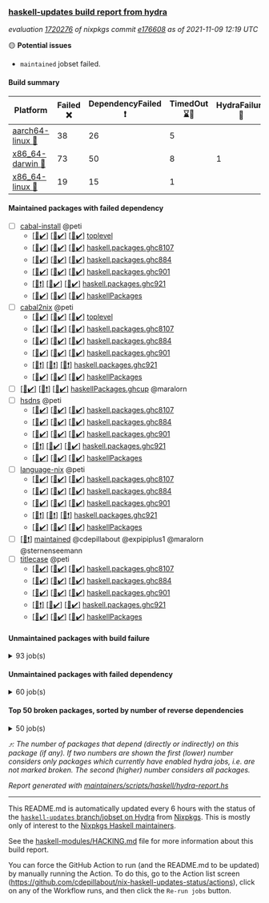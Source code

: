 ### [haskell-updates build report from hydra](https://hydra.nixos.org/jobset/nixpkgs/haskell-updates)
*evaluation [1720276](https://hydra.nixos.org/eval/1720276) of nixpkgs commit [e176608](https://github.com/NixOS/nixpkgs/commits/e1766085b3541a3e68bbfc844e67b27adfb43cea) as of 2021-11-09 12:19 UTC*

:yellow_circle: **Potential issues**
  * `maintained` jobset failed.

#### Build summary

 | Platform | Failed :x: | DependencyFailed :heavy_exclamation_mark: | TimedOut :hourglass::no_entry_sign: | HydraFailure :construction: | Success :heavy_check_mark: | 
 | --- | --- | --- | --- | --- | --- | 
 | [aarch64-linux :iphone:](https://hydra.nixos.org/eval/1720276?filter=.aarch64-linux) | 38 | 26 | 5 |  | 7054 | 
 | [x86_64-darwin :apple:](https://hydra.nixos.org/eval/1720276?filter=.x86_64-darwin) | 73 | 50 | 8 | 1 | 6943 | 
 | [x86_64-linux :penguin:](https://hydra.nixos.org/eval/1720276?filter=.x86_64-linux) | 19 | 15 | 1 |  | 7130 | 
#### Maintained packages with failed dependency
- [ ] [cabal-install](https://hydra.nixos.org/eval/1720276?filter=cabal-install) @peti
  - [[:iphone::heavy_check_mark:]](https://hydra.nixos.org/build/157562297) [[:apple::heavy_check_mark:]](https://hydra.nixos.org/build/157567662) [[:penguin::heavy_check_mark:]](https://hydra.nixos.org/build/157564150) [toplevel](https://hydra.nixos.org/eval/1720276?filter=cabal-install)
  - [[:iphone::heavy_check_mark:]](https://hydra.nixos.org/build/157566278) [[:apple::heavy_check_mark:]](https://hydra.nixos.org/build/157568332) [[:penguin::heavy_check_mark:]](https://hydra.nixos.org/build/157564651) [haskell.packages.ghc8107](https://hydra.nixos.org/eval/1720276?filter=haskell.packages.ghc8107.cabal-install)
  - [[:iphone::heavy_check_mark:]](https://hydra.nixos.org/build/157559557) [[:apple::heavy_check_mark:]](https://hydra.nixos.org/build/157568608) [[:penguin::heavy_check_mark:]](https://hydra.nixos.org/build/157568381) [haskell.packages.ghc884](https://hydra.nixos.org/eval/1720276?filter=haskell.packages.ghc884.cabal-install)
  - [[:iphone::heavy_check_mark:]](https://hydra.nixos.org/build/157569526) [[:apple::heavy_check_mark:]](https://hydra.nixos.org/build/157568650) [[:penguin::heavy_check_mark:]](https://hydra.nixos.org/build/157556335) [haskell.packages.ghc901](https://hydra.nixos.org/eval/1720276?filter=haskell.packages.ghc901.cabal-install)
  - [[:iphone::heavy_exclamation_mark:]](https://hydra.nixos.org/build/157843523) [[:apple::heavy_check_mark:]](https://hydra.nixos.org/build/157843520) [[:penguin::heavy_check_mark:]](https://hydra.nixos.org/build/157843524) [haskell.packages.ghc921](https://hydra.nixos.org/eval/1720276?filter=haskell.packages.ghc921.cabal-install)
  - [[:iphone::heavy_check_mark:]](https://hydra.nixos.org/build/157569213) [[:apple::heavy_check_mark:]](https://hydra.nixos.org/build/157560304) [[:penguin::heavy_check_mark:]](https://hydra.nixos.org/build/157563338) [haskellPackages](https://hydra.nixos.org/eval/1720276?filter=haskellPackages.cabal-install)
- [ ] [cabal2nix](https://hydra.nixos.org/eval/1720276?filter=cabal2nix) @peti
  - [[:iphone::heavy_check_mark:]](https://hydra.nixos.org/build/157968083) [[:apple::heavy_check_mark:]](https://hydra.nixos.org/build/157968067) [[:penguin::heavy_check_mark:]](https://hydra.nixos.org/build/157968046) [toplevel](https://hydra.nixos.org/eval/1720276?filter=cabal2nix)
  - [[:iphone::heavy_check_mark:]](https://hydra.nixos.org/build/157559926) [[:apple::heavy_check_mark:]](https://hydra.nixos.org/build/157562439) [[:penguin::heavy_check_mark:]](https://hydra.nixos.org/build/157558844) [haskell.packages.ghc8107](https://hydra.nixos.org/eval/1720276?filter=haskell.packages.ghc8107.cabal2nix)
  - [[:iphone::heavy_check_mark:]](https://hydra.nixos.org/build/157565565) [[:apple::heavy_check_mark:]](https://hydra.nixos.org/build/157571715) [[:penguin::heavy_check_mark:]](https://hydra.nixos.org/build/157560759) [haskell.packages.ghc884](https://hydra.nixos.org/eval/1720276?filter=haskell.packages.ghc884.cabal2nix)
  - [[:iphone::heavy_check_mark:]](https://hydra.nixos.org/build/157565500) [[:apple::heavy_check_mark:]](https://hydra.nixos.org/build/157562283) [[:penguin::heavy_check_mark:]](https://hydra.nixos.org/build/157567560) [haskell.packages.ghc901](https://hydra.nixos.org/eval/1720276?filter=haskell.packages.ghc901.cabal2nix)
  - [[:iphone::heavy_exclamation_mark:]](https://hydra.nixos.org/build/157843525) [[:apple::heavy_exclamation_mark:]](https://hydra.nixos.org/build/157843527) [[:penguin::heavy_exclamation_mark:]](https://hydra.nixos.org/build/157843518) [haskell.packages.ghc921](https://hydra.nixos.org/eval/1720276?filter=haskell.packages.ghc921.cabal2nix)
  - [[:iphone::heavy_check_mark:]](https://hydra.nixos.org/build/157562702) [[:apple::heavy_check_mark:]](https://hydra.nixos.org/build/157556495) [[:penguin::heavy_check_mark:]](https://hydra.nixos.org/build/157560040) [haskellPackages](https://hydra.nixos.org/eval/1720276?filter=haskellPackages.cabal2nix)
- [ ] [[:iphone::heavy_check_mark:]](https://hydra.nixos.org/build/157967677) [[:apple::heavy_exclamation_mark:]](https://hydra.nixos.org/build/157967674) [[:penguin::heavy_check_mark:]](https://hydra.nixos.org/build/157967679) [haskellPackages.ghcup](https://hydra.nixos.org/eval/1720276?filter=haskellPackages.ghcup) @maralorn
- [ ] [hsdns](https://hydra.nixos.org/eval/1720276?filter=hsdns) @peti
  - [[:iphone::heavy_check_mark:]](https://hydra.nixos.org/build/157455771) [[:apple::heavy_check_mark:]](https://hydra.nixos.org/build/157445452) [[:penguin::heavy_check_mark:]](https://hydra.nixos.org/build/157464988) [haskell.packages.ghc8107](https://hydra.nixos.org/eval/1720276?filter=haskell.packages.ghc8107.hsdns)
  - [[:iphone::heavy_check_mark:]](https://hydra.nixos.org/build/157464805) [[:apple::heavy_check_mark:]](https://hydra.nixos.org/build/157449356) [[:penguin::heavy_check_mark:]](https://hydra.nixos.org/build/157465795) [haskell.packages.ghc884](https://hydra.nixos.org/eval/1720276?filter=haskell.packages.ghc884.hsdns)
  - [[:iphone::heavy_check_mark:]](https://hydra.nixos.org/build/157453106) [[:apple::heavy_check_mark:]](https://hydra.nixos.org/build/157453898) [[:penguin::heavy_check_mark:]](https://hydra.nixos.org/build/157446581) [haskell.packages.ghc901](https://hydra.nixos.org/eval/1720276?filter=haskell.packages.ghc901.hsdns)
  - [[:iphone::heavy_exclamation_mark:]](https://hydra.nixos.org/build/157843528) [[:apple::heavy_check_mark:]](https://hydra.nixos.org/build/157843532) [[:penguin::heavy_check_mark:]](https://hydra.nixos.org/build/157843530) [haskell.packages.ghc921](https://hydra.nixos.org/eval/1720276?filter=haskell.packages.ghc921.hsdns)
  - [[:iphone::heavy_check_mark:]](https://hydra.nixos.org/build/157457443) [[:apple::heavy_check_mark:]](https://hydra.nixos.org/build/157447464) [[:penguin::heavy_check_mark:]](https://hydra.nixos.org/build/157466761) [haskellPackages](https://hydra.nixos.org/eval/1720276?filter=haskellPackages.hsdns)
- [ ] [language-nix](https://hydra.nixos.org/eval/1720276?filter=language-nix) @peti
  - [[:iphone::heavy_check_mark:]](https://hydra.nixos.org/build/157569282) [[:apple::heavy_check_mark:]](https://hydra.nixos.org/build/157562115) [[:penguin::heavy_check_mark:]](https://hydra.nixos.org/build/157563593) [haskell.packages.ghc8107](https://hydra.nixos.org/eval/1720276?filter=haskell.packages.ghc8107.language-nix)
  - [[:iphone::heavy_check_mark:]](https://hydra.nixos.org/build/157567024) [[:apple::heavy_check_mark:]](https://hydra.nixos.org/build/157565573) [[:penguin::heavy_check_mark:]](https://hydra.nixos.org/build/157557446) [haskell.packages.ghc884](https://hydra.nixos.org/eval/1720276?filter=haskell.packages.ghc884.language-nix)
  - [[:iphone::heavy_check_mark:]](https://hydra.nixos.org/build/157561945) [[:apple::heavy_check_mark:]](https://hydra.nixos.org/build/157562803) [[:penguin::heavy_check_mark:]](https://hydra.nixos.org/build/157567286) [haskell.packages.ghc901](https://hydra.nixos.org/eval/1720276?filter=haskell.packages.ghc901.language-nix)
  - [[:iphone::heavy_exclamation_mark:]](https://hydra.nixos.org/build/157843529) [[:apple::heavy_exclamation_mark:]](https://hydra.nixos.org/build/157843521) [[:penguin::heavy_exclamation_mark:]](https://hydra.nixos.org/build/157843522) [haskell.packages.ghc921](https://hydra.nixos.org/eval/1720276?filter=haskell.packages.ghc921.language-nix)
  - [[:iphone::heavy_check_mark:]](https://hydra.nixos.org/build/157568021) [[:apple::heavy_check_mark:]](https://hydra.nixos.org/build/157568742) [[:penguin::heavy_check_mark:]](https://hydra.nixos.org/build/157562506) [haskellPackages](https://hydra.nixos.org/eval/1720276?filter=haskellPackages.language-nix)
- [ ] [[:penguin::heavy_exclamation_mark:]](https://hydra.nixos.org/build/157968040) [maintained](https://hydra.nixos.org/eval/1720276?filter=maintained) @cdepillabout @expipiplus1 @maralorn @sternenseemann
- [ ] [titlecase](https://hydra.nixos.org/eval/1720276?filter=titlecase) @peti
  - [[:iphone::heavy_check_mark:]](https://hydra.nixos.org/build/157559034) [[:apple::heavy_check_mark:]](https://hydra.nixos.org/build/157556894) [[:penguin::heavy_check_mark:]](https://hydra.nixos.org/build/157571024) [haskell.packages.ghc8107](https://hydra.nixos.org/eval/1720276?filter=haskell.packages.ghc8107.titlecase)
  - [[:iphone::heavy_check_mark:]](https://hydra.nixos.org/build/157560679) [[:apple::heavy_check_mark:]](https://hydra.nixos.org/build/157560483) [[:penguin::heavy_check_mark:]](https://hydra.nixos.org/build/157571305) [haskell.packages.ghc884](https://hydra.nixos.org/eval/1720276?filter=haskell.packages.ghc884.titlecase)
  - [[:iphone::heavy_check_mark:]](https://hydra.nixos.org/build/157569232) [[:apple::heavy_check_mark:]](https://hydra.nixos.org/build/157567918) [[:penguin::heavy_check_mark:]](https://hydra.nixos.org/build/157564289) [haskell.packages.ghc901](https://hydra.nixos.org/eval/1720276?filter=haskell.packages.ghc901.titlecase)
  - [[:iphone::heavy_exclamation_mark:]](https://hydra.nixos.org/build/157563639) [[:apple::heavy_check_mark:]](https://hydra.nixos.org/build/157557481) [[:penguin::heavy_check_mark:]](https://hydra.nixos.org/build/157559363) [haskell.packages.ghc921](https://hydra.nixos.org/eval/1720276?filter=haskell.packages.ghc921.titlecase)
  - [[:iphone::heavy_check_mark:]](https://hydra.nixos.org/build/157558829) [[:apple::heavy_check_mark:]](https://hydra.nixos.org/build/157558172) [[:penguin::heavy_check_mark:]](https://hydra.nixos.org/build/157568023) [haskellPackages](https://hydra.nixos.org/eval/1720276?filter=haskellPackages.titlecase)
#### Unmaintained packages with build failure
<details><summary>93 job(s) </summary>

- [ ] [[:iphone::heavy_check_mark:]](https://hydra.nixos.org/build/157566022) [[:apple::x:]](https://hydra.nixos.org/build/157569388) [[:penguin::heavy_check_mark:]](https://hydra.nixos.org/build/157563091) [haskellPackages.sdp](https://hydra.nixos.org/eval/1720276?filter=haskellPackages.sdp)  :arrow_heading_up: 9 | 9
- [ ] [[:iphone::heavy_check_mark:]](https://hydra.nixos.org/build/157564892) [[:apple::x:]](https://hydra.nixos.org/build/157558745) [[:penguin::heavy_check_mark:]](https://hydra.nixos.org/build/157557242) [haskellPackages.junit-xml](https://hydra.nixos.org/eval/1720276?filter=haskellPackages.junit-xml)  :arrow_heading_up: 7 | 9
- [ ] [[:iphone::heavy_check_mark:]](https://hydra.nixos.org/build/157557786) [[:apple::x:]](https://hydra.nixos.org/build/157567417) [[:penguin::heavy_check_mark:]](https://hydra.nixos.org/build/157566915) [haskellPackages.thyme](https://hydra.nixos.org/eval/1720276?filter=haskellPackages.thyme)  :arrow_heading_up: 6 | 15
- [ ] [[:iphone::x:]](https://hydra.nixos.org/build/157561817) [[:apple::heavy_check_mark:]](https://hydra.nixos.org/build/157556725) [[:penguin::heavy_check_mark:]](https://hydra.nixos.org/build/157572167) [haskellPackages.libBF](https://hydra.nixos.org/eval/1720276?filter=haskellPackages.libBF)  :arrow_heading_up: 4 | 20
- [ ] [[:iphone::heavy_check_mark:]](https://hydra.nixos.org/build/157558308) [[:apple::x:]](https://hydra.nixos.org/build/157560870) [[:penguin::heavy_check_mark:]](https://hydra.nixos.org/build/157569726) [haskellPackages.exinst](https://hydra.nixos.org/eval/1720276?filter=haskellPackages.exinst)  :arrow_heading_up: 4 | 6
- [ ] [[:iphone::x:]](https://hydra.nixos.org/build/157558781) [[:apple::x:]](https://hydra.nixos.org/build/157556272) [[:penguin::x:]](https://hydra.nixos.org/build/157558500) [haskellPackages.JSONb](https://hydra.nixos.org/eval/1720276?filter=haskellPackages.JSONb)  :arrow_heading_up: 3 | 4
- [ ] [[:iphone::x:]](https://hydra.nixos.org/build/157559771) [[:apple::heavy_check_mark:]](https://hydra.nixos.org/build/157562848) [[:penguin::heavy_check_mark:]](https://hydra.nixos.org/build/157564604) [haskellPackages.ptr-poker](https://hydra.nixos.org/eval/1720276?filter=haskellPackages.ptr-poker)  :arrow_heading_up: 3 | 4
- [ ] [[:iphone::x:]](https://hydra.nixos.org/build/157565169) [[:apple::heavy_check_mark:]](https://hydra.nixos.org/build/157566834) [[:penguin::heavy_check_mark:]](https://hydra.nixos.org/build/157557705) [haskellPackages.OrderedBits](https://hydra.nixos.org/eval/1720276?filter=haskellPackages.OrderedBits)  :arrow_heading_up: 1 | 36
- [ ] [[:iphone::x:]](https://hydra.nixos.org/build/157557764) [[:apple::heavy_check_mark:]](https://hydra.nixos.org/build/157571513) [[:penguin::heavy_check_mark:]](https://hydra.nixos.org/build/157556318) [haskellPackages.type-natural](https://hydra.nixos.org/eval/1720276?filter=haskellPackages.type-natural)  :arrow_heading_up: 1 | 4
- [ ] [[:iphone::x:]](https://hydra.nixos.org/build/157445298) [[:apple::heavy_check_mark:]](https://hydra.nixos.org/build/157466872) [[:penguin::heavy_check_mark:]](https://hydra.nixos.org/build/157450918) [haskellPackages.long-double](https://hydra.nixos.org/eval/1720276?filter=haskellPackages.long-double)  :arrow_heading_up: 1 | 2
- [ ] [[:iphone::x:]](https://hydra.nixos.org/build/157567732) [[:apple::x:]](https://hydra.nixos.org/build/157558132) [[:penguin::heavy_check_mark:]](https://hydra.nixos.org/build/157562276) [haskellPackages.easytensor](https://hydra.nixos.org/eval/1720276?filter=haskellPackages.easytensor)  :arrow_heading_up: 1 | 1
- [ ] [futhark](https://hydra.nixos.org/eval/1720276?filter=futhark)  :arrow_heading_up: 1 | 1
  - [[:iphone::x:]](https://hydra.nixos.org/build/157563233) [[:apple::x:]](https://hydra.nixos.org/build/157561372) [[:penguin::x:]](https://hydra.nixos.org/build/157555966) [toplevel](https://hydra.nixos.org/eval/1720276?filter=futhark)
  - [[:iphone::x:]](https://hydra.nixos.org/build/157565591) [[:apple::x:]](https://hydra.nixos.org/build/157571485) [[:penguin::x:]](https://hydra.nixos.org/build/157561900) [haskellPackages](https://hydra.nixos.org/eval/1720276?filter=haskellPackages.futhark)
- [ ] [[:iphone::heavy_check_mark:]](https://hydra.nixos.org/build/157557982) [[:apple::x:]](https://hydra.nixos.org/build/157560835) [[:penguin::heavy_check_mark:]](https://hydra.nixos.org/build/157568874) [haskellPackages.gi-gdkx11](https://hydra.nixos.org/eval/1720276?filter=haskellPackages.gi-gdkx11)  :arrow_heading_up: 1 | 1
- [ ] [[:iphone::x:]](https://hydra.nixos.org/build/157570017) [[:apple::x:]](https://hydra.nixos.org/build/157561323) [[:penguin::x:]](https://hydra.nixos.org/build/157557601) [haskellPackages.jordan](https://hydra.nixos.org/eval/1720276?filter=haskellPackages.jordan)  :arrow_heading_up: 1 | 1
- [ ] [[:iphone::heavy_check_mark:]](https://hydra.nixos.org/build/157447435) [[:apple::x:]](https://hydra.nixos.org/build/157449807) [[:penguin::heavy_check_mark:]](https://hydra.nixos.org/build/157457967) [haskellPackages.keep-alive](https://hydra.nixos.org/eval/1720276?filter=haskellPackages.keep-alive)  :arrow_heading_up: 1 | 1
- [ ] [[:iphone::x:]](https://hydra.nixos.org/build/157564467) [[:apple::x:]](https://hydra.nixos.org/build/157559826) [[:penguin::x:]](https://hydra.nixos.org/build/157565141) [haskellPackages.lambdacube-core](https://hydra.nixos.org/eval/1720276?filter=haskellPackages.lambdacube-core)  :arrow_heading_up: 1 | 1
- [ ] [[:iphone::heavy_check_mark:]](https://hydra.nixos.org/build/157558580) [[:apple::x:]](https://hydra.nixos.org/build/157556225) [[:penguin::heavy_check_mark:]](https://hydra.nixos.org/build/157566979) [haskellPackages.loc](https://hydra.nixos.org/eval/1720276?filter=haskellPackages.loc)  :arrow_heading_up: 1 | 1
- [ ] [[:iphone::x:]](https://hydra.nixos.org/build/157567210) [[:apple::heavy_check_mark:]](https://hydra.nixos.org/build/157557525) [[:penguin::heavy_check_mark:]](https://hydra.nixos.org/build/157567606) [haskellPackages.nlopt-haskell](https://hydra.nixos.org/eval/1720276?filter=haskellPackages.nlopt-haskell)  :arrow_heading_up: 1 | 1
- [ ] [[:iphone::heavy_check_mark:]](https://hydra.nixos.org/build/157751813) [[:apple::x:]](https://hydra.nixos.org/build/157751810) [[:penguin::heavy_check_mark:]](https://hydra.nixos.org/build/157751812) [haskellPackages.opencv](https://hydra.nixos.org/eval/1720276?filter=haskellPackages.opencv)  :arrow_heading_up: 1 | 1
- [ ] [[:iphone::heavy_check_mark:]](https://hydra.nixos.org/build/157568326) [[:apple::x:]](https://hydra.nixos.org/build/157568767) [[:penguin::heavy_check_mark:]](https://hydra.nixos.org/build/157556973) [haskellPackages.sequence-formats](https://hydra.nixos.org/eval/1720276?filter=haskellPackages.sequence-formats)  :arrow_heading_up: 1 | 1
- [ ] [[:iphone::x:]](https://hydra.nixos.org/build/157448550) [[:apple::heavy_check_mark:]](https://hydra.nixos.org/build/157455522) [[:penguin::heavy_check_mark:]](https://hydra.nixos.org/build/157462117) [haskellPackages.unicode-properties](https://hydra.nixos.org/eval/1720276?filter=haskellPackages.unicode-properties)  :arrow_heading_up: 1 | 1
- [ ] [[:iphone::x:]](https://hydra.nixos.org/build/157567562) [[:apple::x:]](https://hydra.nixos.org/build/157563137) [[:penguin::x:]](https://hydra.nixos.org/build/157567715) [haskellPackages.webapi](https://hydra.nixos.org/eval/1720276?filter=haskellPackages.webapi)  :arrow_heading_up: 1 | 1
- [ ] [[:iphone::x:]](https://hydra.nixos.org/build/157562834) [[:apple::heavy_check_mark:]](https://hydra.nixos.org/build/157571098) [[:penguin::heavy_check_mark:]](https://hydra.nixos.org/build/157563449) [haskellPackages.accelerate-llvm](https://hydra.nixos.org/eval/1720276?filter=haskellPackages.accelerate-llvm)  :arrow_heading_up: 0 | 8
- [ ] [[:iphone::x:]](https://hydra.nixos.org/build/157460703) [[:apple::heavy_check_mark:]](https://hydra.nixos.org/build/157446126) [[:penguin::heavy_check_mark:]](https://hydra.nixos.org/build/157461957) [haskellPackages.freetype2](https://hydra.nixos.org/eval/1720276?filter=haskellPackages.freetype2)  :arrow_heading_up: 0 | 7
- [ ] [[:iphone::heavy_check_mark:]](https://hydra.nixos.org/build/157560074) [[:apple::x:]](https://hydra.nixos.org/build/157555975) [[:penguin::heavy_check_mark:]](https://hydra.nixos.org/build/157570366) [haskellPackages.pipes-zlib](https://hydra.nixos.org/eval/1720276?filter=haskellPackages.pipes-zlib)  :arrow_heading_up: 0 | 6
- [ ] [[:iphone::heavy_check_mark:]](https://hydra.nixos.org/build/157462427) [[:apple::x:]](https://hydra.nixos.org/build/157459164) [[:penguin::heavy_check_mark:]](https://hydra.nixos.org/build/157452685) [haskellPackages.hmidi](https://hydra.nixos.org/eval/1720276?filter=haskellPackages.hmidi)  :arrow_heading_up: 0 | 4
- [ ] [[:iphone::heavy_check_mark:]](https://hydra.nixos.org/build/157567516) [[:apple::x:]](https://hydra.nixos.org/build/157564763) [[:penguin::heavy_check_mark:]](https://hydra.nixos.org/build/157559210) [haskellPackages.zip](https://hydra.nixos.org/eval/1720276?filter=haskellPackages.zip)  :arrow_heading_up: 0 | 4
- [ ] [[:iphone::x:]](https://hydra.nixos.org/build/157569225) [[:apple::heavy_check_mark:]](https://hydra.nixos.org/build/157566532) [[:penguin::heavy_check_mark:]](https://hydra.nixos.org/build/157569304) [haskellPackages.cdar-mBound](https://hydra.nixos.org/eval/1720276?filter=haskellPackages.cdar-mBound)  :arrow_heading_up: 0 | 2
- [ ] [[:iphone::x:]](https://hydra.nixos.org/build/157558730) [[:apple::x:]](https://hydra.nixos.org/build/157571608) [[:penguin::x:]](https://hydra.nixos.org/build/157567328) [haskellPackages.ghc-bignum](https://hydra.nixos.org/eval/1720276?filter=haskellPackages.ghc-bignum)  :arrow_heading_up: 0 | 2
- [ ] [[:iphone::x:]](https://hydra.nixos.org/build/157568605) [[:apple::x:]](https://hydra.nixos.org/build/157565121) [[:penguin::x:]](https://hydra.nixos.org/build/157567972) [haskellPackages.ide-backend-common](https://hydra.nixos.org/eval/1720276?filter=haskellPackages.ide-backend-common)  :arrow_heading_up: 0 | 2
- [ ] [[:iphone::heavy_check_mark:]](https://hydra.nixos.org/build/157558120) [[:apple::x:]](https://hydra.nixos.org/build/157567949) [[:penguin::heavy_check_mark:]](https://hydra.nixos.org/build/157564614) [haskellPackages.posix-socket](https://hydra.nixos.org/eval/1720276?filter=haskellPackages.posix-socket)  :arrow_heading_up: 0 | 2
- [ ] [[:iphone::x:]](https://hydra.nixos.org/build/157567340) [[:apple::heavy_check_mark:]](https://hydra.nixos.org/build/157559594) [[:penguin::heavy_check_mark:]](https://hydra.nixos.org/build/157557632) [haskellPackages.quic](https://hydra.nixos.org/eval/1720276?filter=haskellPackages.quic)  :arrow_heading_up: 0 | 2
- [ ] [[:iphone::x:]](https://hydra.nixos.org/build/157565750) [[:apple::x:]](https://hydra.nixos.org/build/157566840) [[:penguin::x:]](https://hydra.nixos.org/build/157560756) [haskellPackages.eventlog2html](https://hydra.nixos.org/eval/1720276?filter=haskellPackages.eventlog2html)  :arrow_heading_up: 0 | 1
- [ ] [[:iphone::heavy_check_mark:]](https://hydra.nixos.org/build/157569131) [[:apple::x:]](https://hydra.nixos.org/build/157559522) [[:penguin::heavy_check_mark:]](https://hydra.nixos.org/build/157563333) [haskellPackages.hamid](https://hydra.nixos.org/eval/1720276?filter=haskellPackages.hamid)  :arrow_heading_up: 0 | 1
- [ ] [[:iphone::heavy_check_mark:]](https://hydra.nixos.org/build/157565275) [[:apple::x:]](https://hydra.nixos.org/build/157563547) [[:penguin::heavy_check_mark:]](https://hydra.nixos.org/build/157559541) [haskellPackages.hmatrix-morpheus](https://hydra.nixos.org/eval/1720276?filter=haskellPackages.hmatrix-morpheus)  :arrow_heading_up: 0 | 1
- [ ] [[:iphone::heavy_check_mark:]](https://hydra.nixos.org/build/157459696) [[:apple::x:]](https://hydra.nixos.org/build/157463452) [[:penguin::heavy_check_mark:]](https://hydra.nixos.org/build/157459665) [haskellPackages.huckleberry](https://hydra.nixos.org/eval/1720276?filter=haskellPackages.huckleberry)  :arrow_heading_up: 0 | 1
- [ ] [[:iphone::x:]](https://hydra.nixos.org/build/157569960) [[:apple::x:]](https://hydra.nixos.org/build/157562793) [[:penguin::x:]](https://hydra.nixos.org/build/157569023) [haskellPackages.lambdacube-engine](https://hydra.nixos.org/eval/1720276?filter=haskellPackages.lambdacube-engine)  :arrow_heading_up: 0 | 1
- [ ] [[:iphone::x:]](https://hydra.nixos.org/build/157558337) [[:apple::heavy_check_mark:]](https://hydra.nixos.org/build/157570705) [[:penguin::heavy_check_mark:]](https://hydra.nixos.org/build/157562274) [haskellPackages.picosat](https://hydra.nixos.org/eval/1720276?filter=haskellPackages.picosat)  :arrow_heading_up: 0 | 1
- [ ] [[:iphone::heavy_check_mark:]](https://hydra.nixos.org/build/157452453) [[:apple::x:]](https://hydra.nixos.org/build/157451079) [[:penguin::heavy_check_mark:]](https://hydra.nixos.org/build/157464480) [haskellPackages.select](https://hydra.nixos.org/eval/1720276?filter=haskellPackages.select)  :arrow_heading_up: 0 | 1
- [ ] [[:iphone::heavy_check_mark:]](https://hydra.nixos.org/build/157559293) [[:apple::x:]](https://hydra.nixos.org/build/157568965) [[:penguin::heavy_check_mark:]](https://hydra.nixos.org/build/157570038) [haskellPackages.sysinfo](https://hydra.nixos.org/eval/1720276?filter=haskellPackages.sysinfo)  :arrow_heading_up: 0 | 1
- [ ] [[:iphone::x:]](https://hydra.nixos.org/build/157562681) [[:apple::x:]](https://hydra.nixos.org/build/157565974) [[:penguin::x:]](https://hydra.nixos.org/build/157560546) [haskellPackages.text-trie](https://hydra.nixos.org/eval/1720276?filter=haskellPackages.text-trie)  :arrow_heading_up: 0 | 1
- [ ] [[:iphone::heavy_check_mark:]](https://hydra.nixos.org/build/157557032) [[:apple::x:]](https://hydra.nixos.org/build/157565550) [[:penguin::heavy_check_mark:]](https://hydra.nixos.org/build/157563882) [haskellPackages.FractalArt](https://hydra.nixos.org/eval/1720276?filter=haskellPackages.FractalArt) 
- [ ] [[:iphone::x:]](https://hydra.nixos.org/build/157571630) [[:apple::heavy_check_mark:]](https://hydra.nixos.org/build/157567963) [[:penguin::heavy_check_mark:]](https://hydra.nixos.org/build/157556091) [haskellPackages.HsASA](https://hydra.nixos.org/eval/1720276?filter=haskellPackages.HsASA) 
- [ ] [[:iphone::x:]](https://hydra.nixos.org/build/157567954) [[:apple::x:]](https://hydra.nixos.org/build/157563553) [[:penguin::x:]](https://hydra.nixos.org/build/157570584) [haskellPackages.LambdaDesigner](https://hydra.nixos.org/eval/1720276?filter=haskellPackages.LambdaDesigner) 
- [ ] [[:iphone::x:]](https://hydra.nixos.org/build/157571930) [[:apple::x:]](https://hydra.nixos.org/build/157556565) [[:penguin::x:]](https://hydra.nixos.org/build/157559975) [haskellPackages.airship](https://hydra.nixos.org/eval/1720276?filter=haskellPackages.airship) 
- [ ] [[:iphone::heavy_check_mark:]](https://hydra.nixos.org/build/157565533) [[:apple::x:]](https://hydra.nixos.org/build/157556526) [[:penguin::heavy_check_mark:]](https://hydra.nixos.org/build/157560403) [haskellPackages.astro](https://hydra.nixos.org/eval/1720276?filter=haskellPackages.astro) 
- [ ] [[:iphone::x:]](https://hydra.nixos.org/build/157568367) [[:apple::x:]](https://hydra.nixos.org/build/157567925) [[:penguin::x:]](https://hydra.nixos.org/build/157568672) [haskellPackages.cgroup-rts-threads](https://hydra.nixos.org/eval/1720276?filter=haskellPackages.cgroup-rts-threads) 
- [ ] [[:iphone::heavy_check_mark:]](https://hydra.nixos.org/build/157570707) [[:apple::x:]](https://hydra.nixos.org/build/157567966) [[:penguin::heavy_check_mark:]](https://hydra.nixos.org/build/157557795) [haskellPackages.chiphunk](https://hydra.nixos.org/eval/1720276?filter=haskellPackages.chiphunk) 
- [ ] [[:iphone::x:]](https://hydra.nixos.org/build/157559884) [[:apple::x:]](https://hydra.nixos.org/build/157567612) [[:penguin::x:]](https://hydra.nixos.org/build/157558152) [haskellPackages.compact-sequences](https://hydra.nixos.org/eval/1720276?filter=haskellPackages.compact-sequences) 
- [ ] [[:iphone::heavy_check_mark:]](https://hydra.nixos.org/build/157455546) [[:apple::x:]](https://hydra.nixos.org/build/157454873) [[:penguin::heavy_check_mark:]](https://hydra.nixos.org/build/157446991) [haskellPackages.discount](https://hydra.nixos.org/eval/1720276?filter=haskellPackages.discount) 
- [ ] [[:iphone::heavy_check_mark:]](https://hydra.nixos.org/build/157561135) [[:apple::x:]](https://hydra.nixos.org/build/157571887) [[:penguin::heavy_check_mark:]](https://hydra.nixos.org/build/157556692) [haskellPackages.diskhash](https://hydra.nixos.org/eval/1720276?filter=haskellPackages.diskhash) 
- [ ] [[:iphone::heavy_check_mark:]](https://hydra.nixos.org/build/157570101) [[:apple::x:]](https://hydra.nixos.org/build/157569103) [[:penguin::heavy_check_mark:]](https://hydra.nixos.org/build/157562370) [haskellPackages.epub-tools](https://hydra.nixos.org/eval/1720276?filter=haskellPackages.epub-tools) 
- [ ] [[:iphone::heavy_check_mark:]](https://hydra.nixos.org/build/157458605) [[:apple::x:]](https://hydra.nixos.org/build/157448683) [[:penguin::heavy_check_mark:]](https://hydra.nixos.org/build/157446185) [haskellPackages.float128](https://hydra.nixos.org/eval/1720276?filter=haskellPackages.float128) 
- [ ] [[:iphone::heavy_check_mark:]](https://hydra.nixos.org/build/157570772) [[:apple::x:]](https://hydra.nixos.org/build/157564681) [[:penguin::heavy_check_mark:]](https://hydra.nixos.org/build/157559969) [haskellPackages.gerrit](https://hydra.nixos.org/eval/1720276?filter=haskellPackages.gerrit) 
- [ ] [[:iphone::x:]](https://hydra.nixos.org/build/157454082) [[:penguin::heavy_check_mark:]](https://hydra.nixos.org/build/157452874) [haskellPackages.gnome-keyring](https://hydra.nixos.org/eval/1720276?filter=haskellPackages.gnome-keyring) 
- [ ] [[:iphone::x:]](https://hydra.nixos.org/build/157570644) [[:apple::x:]](https://hydra.nixos.org/build/157565711) [[:penguin::x:]](https://hydra.nixos.org/build/157565844) [haskellPackages.godot-megaparsec](https://hydra.nixos.org/eval/1720276?filter=haskellPackages.godot-megaparsec) 
- [ ] [[:iphone::heavy_check_mark:]](https://hydra.nixos.org/build/157563255) [[:apple::x:]](https://hydra.nixos.org/build/157568427) [[:penguin::heavy_check_mark:]](https://hydra.nixos.org/build/157565861) [haskellPackages.gtk-traymanager](https://hydra.nixos.org/eval/1720276?filter=haskellPackages.gtk-traymanager) 
- [ ] [[:iphone::heavy_check_mark:]](https://hydra.nixos.org/build/157451506) [[:apple::x:]](https://hydra.nixos.org/build/157463510) [[:penguin::heavy_check_mark:]](https://hydra.nixos.org/build/157465416) [haskellPackages.hid](https://hydra.nixos.org/eval/1720276?filter=haskellPackages.hid) 
- [ ] [[:iphone::heavy_check_mark:]](https://hydra.nixos.org/build/157567633) [[:apple::x:]](https://hydra.nixos.org/build/157563902) [[:penguin::heavy_check_mark:]](https://hydra.nixos.org/build/157567244) [haskellPackages.higher-leveldb](https://hydra.nixos.org/eval/1720276?filter=haskellPackages.higher-leveldb) 
- [ ] [[:iphone::heavy_check_mark:]](https://hydra.nixos.org/build/157567462) [[:apple::x:]](https://hydra.nixos.org/build/157562470) [[:penguin::heavy_check_mark:]](https://hydra.nixos.org/build/157571090) [haskellPackages.highlight](https://hydra.nixos.org/eval/1720276?filter=haskellPackages.highlight) 
- [ ] [[:iphone::heavy_check_mark:]](https://hydra.nixos.org/build/157563654) [[:apple::x:]](https://hydra.nixos.org/build/157557523) [[:penguin::heavy_check_mark:]](https://hydra.nixos.org/build/157570620) [haskellPackages.hinotify-conduit](https://hydra.nixos.org/eval/1720276?filter=haskellPackages.hinotify-conduit) 
- [ ] [[:iphone::heavy_check_mark:]](https://hydra.nixos.org/build/157559822) [[:apple::x:]](https://hydra.nixos.org/build/157567631) [[:penguin::heavy_check_mark:]](https://hydra.nixos.org/build/157561453) [haskellPackages.hmatrix-backprop](https://hydra.nixos.org/eval/1720276?filter=haskellPackages.hmatrix-backprop) 
- [ ] [[:iphone::x:]](https://hydra.nixos.org/build/157558452) [[:apple::heavy_check_mark:]](https://hydra.nixos.org/build/157566556) [[:penguin::heavy_check_mark:]](https://hydra.nixos.org/build/157556874) [haskellPackages.hq](https://hydra.nixos.org/eval/1720276?filter=haskellPackages.hq) 
- [ ] [[:iphone::heavy_check_mark:]](https://hydra.nixos.org/build/157565738) [[:apple::x:]](https://hydra.nixos.org/build/157558968) [[:penguin::heavy_check_mark:]](https://hydra.nixos.org/build/157558441) [haskellPackages.hs](https://hydra.nixos.org/eval/1720276?filter=haskellPackages.hs) 
- [ ] [[:iphone::heavy_check_mark:]](https://hydra.nixos.org/build/157557793) [[:apple::x:]](https://hydra.nixos.org/build/157563197) [[:penguin::heavy_check_mark:]](https://hydra.nixos.org/build/157559853) [haskellPackages.hsshellscript](https://hydra.nixos.org/eval/1720276?filter=haskellPackages.hsshellscript) 
- [ ] [[:iphone::heavy_check_mark:]](https://hydra.nixos.org/build/157460986) [[:apple::x:]](https://hydra.nixos.org/build/157459267) [[:penguin::heavy_check_mark:]](https://hydra.nixos.org/build/157447114) [haskellPackages.hssourceinfo](https://hydra.nixos.org/eval/1720276?filter=haskellPackages.hssourceinfo) 
- [ ] [[:iphone::heavy_check_mark:]](https://hydra.nixos.org/build/157571619) [[:apple::x:]](https://hydra.nixos.org/build/157563064) [[:penguin::heavy_check_mark:]](https://hydra.nixos.org/build/157570370) [haskellPackages.ipcvar](https://hydra.nixos.org/eval/1720276?filter=haskellPackages.ipcvar) 
- [ ] [[:iphone::heavy_check_mark:]](https://hydra.nixos.org/build/157455571) [[:apple::x:]](https://hydra.nixos.org/build/157458358) [[:penguin::heavy_check_mark:]](https://hydra.nixos.org/build/157459470) [haskellPackages.linux-framebuffer](https://hydra.nixos.org/eval/1720276?filter=haskellPackages.linux-framebuffer) 
- [ ] [[:iphone::heavy_check_mark:]](https://hydra.nixos.org/build/157563042) [[:apple::x:]](https://hydra.nixos.org/build/157561704) [[:penguin::heavy_check_mark:]](https://hydra.nixos.org/build/157561660) [haskellPackages.mediawiki2latex](https://hydra.nixos.org/eval/1720276?filter=haskellPackages.mediawiki2latex) 
- [ ] [[:iphone::heavy_check_mark:]](https://hydra.nixos.org/build/157568591) [[:apple::x:]](https://hydra.nixos.org/build/157568276) [[:penguin::heavy_check_mark:]](https://hydra.nixos.org/build/157564266) [haskellPackages.mercury-api](https://hydra.nixos.org/eval/1720276?filter=haskellPackages.mercury-api) 
- [ ] [[:iphone::x:]](https://hydra.nixos.org/build/157555888) [[:apple::x:]](https://hydra.nixos.org/build/157567346) [[:penguin::x:]](https://hydra.nixos.org/build/157569799) [haskellPackages.mortred](https://hydra.nixos.org/eval/1720276?filter=haskellPackages.mortred) 
- [ ] [[:iphone::heavy_check_mark:]](https://hydra.nixos.org/build/157566671) [[:apple::x:]](https://hydra.nixos.org/build/157566280) [[:penguin::heavy_check_mark:]](https://hydra.nixos.org/build/157556516) [haskellPackages.nano-cryptr](https://hydra.nixos.org/eval/1720276?filter=haskellPackages.nano-cryptr) 
- [ ] [[:iphone::heavy_check_mark:]](https://hydra.nixos.org/build/157561159) [[:apple::x:]](https://hydra.nixos.org/build/157568388) [[:penguin::heavy_check_mark:]](https://hydra.nixos.org/build/157564107) [haskellPackages.persistent-pagination](https://hydra.nixos.org/eval/1720276?filter=haskellPackages.persistent-pagination) 
- [ ] [[:iphone::heavy_check_mark:]](https://hydra.nixos.org/build/157562474) [[:apple::x:]](https://hydra.nixos.org/build/157565612) [[:penguin::heavy_check_mark:]](https://hydra.nixos.org/build/157563472) [haskellPackages.ping-wrapper](https://hydra.nixos.org/eval/1720276?filter=haskellPackages.ping-wrapper) 
- [ ] [[:iphone::x:]](https://hydra.nixos.org/build/157571404) [[:apple::heavy_check_mark:]](https://hydra.nixos.org/build/157559928) [[:penguin::heavy_check_mark:]](https://hydra.nixos.org/build/157562878) [haskellPackages.poker](https://hydra.nixos.org/eval/1720276?filter=haskellPackages.poker) 
- [ ] [[:iphone::heavy_check_mark:]](https://hydra.nixos.org/build/157568602) [[:apple::x:]](https://hydra.nixos.org/build/157562415) [[:penguin::heavy_check_mark:]](https://hydra.nixos.org/build/157561228) [haskellPackages.posix-timer](https://hydra.nixos.org/eval/1720276?filter=haskellPackages.posix-timer) 
- [ ] [[:iphone::x:]](https://hydra.nixos.org/build/157556478) [[:apple::x:]](https://hydra.nixos.org/build/157564916) [[:penguin::x:]](https://hydra.nixos.org/build/157571166) [haskellPackages.postgresql-migration](https://hydra.nixos.org/eval/1720276?filter=haskellPackages.postgresql-migration) 
- [ ] [[:iphone::heavy_check_mark:]](https://hydra.nixos.org/build/157563036) [[:apple::x:]](https://hydra.nixos.org/build/157563981) [[:penguin::heavy_check_mark:]](https://hydra.nixos.org/build/157569030) [haskellPackages.procex](https://hydra.nixos.org/eval/1720276?filter=haskellPackages.procex) 
- [ ] [[:iphone::heavy_check_mark:]](https://hydra.nixos.org/build/157559353) [[:apple::x:]](https://hydra.nixos.org/build/157564834) [[:penguin::heavy_check_mark:]](https://hydra.nixos.org/build/157561536) [haskellPackages.pthread](https://hydra.nixos.org/eval/1720276?filter=haskellPackages.pthread) 
- [ ] [[:iphone::heavy_check_mark:]](https://hydra.nixos.org/build/157561369) [[:apple::x:]](https://hydra.nixos.org/build/157557081) [[:penguin::heavy_check_mark:]](https://hydra.nixos.org/build/157563174) [haskellPackages.sandwich-webdriver](https://hydra.nixos.org/eval/1720276?filter=haskellPackages.sandwich-webdriver) 
- [ ] [[:iphone::heavy_check_mark:]](https://hydra.nixos.org/build/157466227) [[:apple::x:]](https://hydra.nixos.org/build/157456885) [[:penguin::heavy_check_mark:]](https://hydra.nixos.org/build/157464113) [haskellPackages.sfml-audio](https://hydra.nixos.org/eval/1720276?filter=haskellPackages.sfml-audio) 
- [ ] [[:iphone::heavy_check_mark:]](https://hydra.nixos.org/build/157450613) [[:apple::x:]](https://hydra.nixos.org/build/157448327) [[:penguin::heavy_check_mark:]](https://hydra.nixos.org/build/157461775) [haskellPackages.shared-memory](https://hydra.nixos.org/eval/1720276?filter=haskellPackages.shared-memory) 
- [ ] [[:iphone::heavy_check_mark:]](https://hydra.nixos.org/build/157571390) [[:apple::x:]](https://hydra.nixos.org/build/157558187) [[:penguin::heavy_check_mark:]](https://hydra.nixos.org/build/157569624) [haskellPackages.tailfile-hinotify](https://hydra.nixos.org/eval/1720276?filter=haskellPackages.tailfile-hinotify) 
- [ ] [[:iphone::x:]](https://hydra.nixos.org/build/157565435) [[:apple::x:]](https://hydra.nixos.org/build/157560436) [[:penguin::x:]](https://hydra.nixos.org/build/157556233) [haskellPackages.text-display](https://hydra.nixos.org/eval/1720276?filter=haskellPackages.text-display) 
- [ ] [[:iphone::x:]](https://hydra.nixos.org/build/157457375) [[:apple::heavy_check_mark:]](https://hydra.nixos.org/build/157454055) [[:penguin::heavy_check_mark:]](https://hydra.nixos.org/build/157451210) [haskellPackages.wiringPi](https://hydra.nixos.org/eval/1720276?filter=haskellPackages.wiringPi) 
- [ ] [[:iphone::x:]](https://hydra.nixos.org/build/157566425) [[:apple::heavy_check_mark:]](https://hydra.nixos.org/build/157569386) [[:penguin::heavy_check_mark:]](https://hydra.nixos.org/build/157564802) [haskellPackages.x86-64bit](https://hydra.nixos.org/eval/1720276?filter=haskellPackages.x86-64bit) 
- [ ] [[:iphone::heavy_check_mark:]](https://hydra.nixos.org/build/157569613) [[:apple::x:]](https://hydra.nixos.org/build/157556436) [[:penguin::heavy_check_mark:]](https://hydra.nixos.org/build/157556772) [haskellPackages.xmonad-utils](https://hydra.nixos.org/eval/1720276?filter=haskellPackages.xmonad-utils) 
- [ ] [[:iphone::x:]](https://hydra.nixos.org/build/157563990) [[:apple::x:]](https://hydra.nixos.org/build/157564597) [[:penguin::x:]](https://hydra.nixos.org/build/157560063) [haskellPackages.yaml-config](https://hydra.nixos.org/eval/1720276?filter=haskellPackages.yaml-config) 
- [ ] [[:iphone::heavy_check_mark:]](https://hydra.nixos.org/build/157447421) [[:apple::x:]](https://hydra.nixos.org/build/157452143) [[:penguin::heavy_check_mark:]](https://hydra.nixos.org/build/157447773) [haskellPackages.yoga](https://hydra.nixos.org/eval/1720276?filter=haskellPackages.yoga) 
- [ ] [[:iphone::heavy_check_mark:]](https://hydra.nixos.org/build/157463859) [[:apple::x:]](https://hydra.nixos.org/build/157450068) [[:penguin::heavy_check_mark:]](https://hydra.nixos.org/build/157456661) [haskellPackages.zot](https://hydra.nixos.org/eval/1720276?filter=haskellPackages.zot) 
- [ ] [[:iphone::heavy_check_mark:]](https://hydra.nixos.org/build/157464517) [[:apple::x:]](https://hydra.nixos.org/build/157453593) [[:penguin::heavy_check_mark:]](https://hydra.nixos.org/build/157449936) [haskellPackages.zxcvbn-c](https://hydra.nixos.org/eval/1720276?filter=haskellPackages.zxcvbn-c) 
</details>

#### Unmaintained packages with failed dependency
<details><summary>60 job(s) </summary>

- [ ] [[:iphone::heavy_check_mark:]](https://hydra.nixos.org/build/157946096) [[:apple::heavy_exclamation_mark:]](https://hydra.nixos.org/build/157557770) [[:penguin::heavy_check_mark:]](https://hydra.nixos.org/build/157946092) [haskellPackages.gi-javascriptcore](https://hydra.nixos.org/eval/1720276?filter=haskellPackages.gi-javascriptcore)  :arrow_heading_up: 7 | 18
- [ ] [[:iphone::heavy_check_mark:]](https://hydra.nixos.org/build/157568806) [[:apple::heavy_exclamation_mark:]](https://hydra.nixos.org/build/157556259) [[:penguin::heavy_check_mark:]](https://hydra.nixos.org/build/157559217) [haskellPackages.pretty-diff](https://hydra.nixos.org/eval/1720276?filter=haskellPackages.pretty-diff)  :arrow_heading_up: 6 | 12
- [ ] [[:iphone::heavy_check_mark:]](https://hydra.nixos.org/build/157946103) [[:apple::heavy_exclamation_mark:]](https://hydra.nixos.org/build/157556706) [[:penguin::heavy_check_mark:]](https://hydra.nixos.org/build/157946069) [haskellPackages.gi-webkit2](https://hydra.nixos.org/eval/1720276?filter=haskellPackages.gi-webkit2)  :arrow_heading_up: 5 | 14
- [ ] [[:iphone::heavy_check_mark:]](https://hydra.nixos.org/build/157561227) [[:apple::heavy_exclamation_mark:]](https://hydra.nixos.org/build/157559190) [[:penguin::heavy_check_mark:]](https://hydra.nixos.org/build/157557807) [haskellPackages.nri-prelude](https://hydra.nixos.org/eval/1720276?filter=haskellPackages.nri-prelude)  :arrow_heading_up: 5 | 7
- [ ] [[:iphone::heavy_check_mark:]](https://hydra.nixos.org/build/157571555) [[:apple::heavy_exclamation_mark:]](https://hydra.nixos.org/build/157569097) [[:penguin::heavy_check_mark:]](https://hydra.nixos.org/build/157559003) [haskellPackages.nri-env-parser](https://hydra.nixos.org/eval/1720276?filter=haskellPackages.nri-env-parser)  :arrow_heading_up: 4 | 6
- [ ] [[:iphone::heavy_check_mark:]](https://hydra.nixos.org/build/157570655) [[:apple::heavy_exclamation_mark:]](https://hydra.nixos.org/build/157564694) [[:penguin::heavy_check_mark:]](https://hydra.nixos.org/build/157562209) [haskellPackages.nri-observability](https://hydra.nixos.org/eval/1720276?filter=haskellPackages.nri-observability)  :arrow_heading_up: 3 | 5
- [ ] [[:iphone::heavy_exclamation_mark:]](https://hydra.nixos.org/build/157570331) [[:apple::heavy_check_mark:]](https://hydra.nixos.org/build/157560961) [[:penguin::heavy_check_mark:]](https://hydra.nixos.org/build/157559113) [haskellPackages.jsonifier](https://hydra.nixos.org/eval/1720276?filter=haskellPackages.jsonifier)  :arrow_heading_up: 2 | 2
- [ ] [[:iphone::heavy_check_mark:]](https://hydra.nixos.org/build/157559328) [[:apple::heavy_exclamation_mark:]](https://hydra.nixos.org/build/157564680) [[:penguin::heavy_check_mark:]](https://hydra.nixos.org/build/157560619) [haskellPackages.sdp-io](https://hydra.nixos.org/eval/1720276?filter=haskellPackages.sdp-io)  :arrow_heading_up: 2 | 2
- [ ] [[:iphone::heavy_exclamation_mark:]](https://hydra.nixos.org/build/157567876) [[:apple::heavy_exclamation_mark:]](https://hydra.nixos.org/build/157558009) [[:penguin::heavy_exclamation_mark:]](https://hydra.nixos.org/build/157571604) [haskellPackages.JSON-Combinator](https://hydra.nixos.org/eval/1720276?filter=haskellPackages.JSON-Combinator)  :arrow_heading_up: 1 | 1
- [ ] [[:iphone::heavy_exclamation_mark:]](https://hydra.nixos.org/build/157946071) [[:apple::heavy_exclamation_mark:]](https://hydra.nixos.org/build/157570219) [[:penguin::heavy_exclamation_mark:]](https://hydra.nixos.org/build/157946107) [haskellPackages.hbro](https://hydra.nixos.org/eval/1720276?filter=haskellPackages.hbro)  :arrow_heading_up: 1 | 1
- [ ] [[:iphone::heavy_check_mark:]](https://hydra.nixos.org/build/157569114) [[:apple::heavy_exclamation_mark:]](https://hydra.nixos.org/build/157568997) [[:penguin::heavy_check_mark:]](https://hydra.nixos.org/build/157567089) [haskellPackages.nri-redis](https://hydra.nixos.org/eval/1720276?filter=haskellPackages.nri-redis)  :arrow_heading_up: 1 | 1
- [ ] [[:iphone::heavy_exclamation_mark:]](https://hydra.nixos.org/build/157570555) [[:apple::heavy_check_mark:]](https://hydra.nixos.org/build/157559713) [[:penguin::heavy_check_mark:]](https://hydra.nixos.org/build/157565076) [haskellPackages.opentelemetry-extra](https://hydra.nixos.org/eval/1720276?filter=haskellPackages.opentelemetry-extra)  :arrow_heading_up: 1 | 1
- [ ] [[:iphone::heavy_check_mark:]](https://hydra.nixos.org/build/157570769) [[:apple::heavy_exclamation_mark:]](https://hydra.nixos.org/build/157565271) [[:penguin::heavy_check_mark:]](https://hydra.nixos.org/build/157564171) [haskellPackages.orgmode-parse](https://hydra.nixos.org/eval/1720276?filter=haskellPackages.orgmode-parse)  :arrow_heading_up: 1 | 1
- [ ] [[:iphone::heavy_check_mark:]](https://hydra.nixos.org/build/157567017) [[:apple::heavy_exclamation_mark:]](https://hydra.nixos.org/build/157566543) [[:penguin::heavy_check_mark:]](https://hydra.nixos.org/build/157570154) [haskellPackages.sdp-hashable](https://hydra.nixos.org/eval/1720276?filter=haskellPackages.sdp-hashable)  :arrow_heading_up: 1 | 1
- [ ] [[:iphone::heavy_exclamation_mark:]](https://hydra.nixos.org/build/157557249) [[:apple::heavy_check_mark:]](https://hydra.nixos.org/build/157555933) [[:penguin::heavy_check_mark:]](https://hydra.nixos.org/build/157557180) [haskellPackages.PrimitiveArray](https://hydra.nixos.org/eval/1720276?filter=haskellPackages.PrimitiveArray)  :arrow_heading_up: 0 | 35
- [ ] [[:iphone::heavy_exclamation_mark:]](https://hydra.nixos.org/build/157564745) [[:apple::heavy_check_mark:]](https://hydra.nixos.org/build/157559042) [[:penguin::heavy_check_mark:]](https://hydra.nixos.org/build/157565822) [haskellPackages.sized](https://hydra.nixos.org/eval/1720276?filter=haskellPackages.sized)  :arrow_heading_up: 0 | 2
- [ ] [[:iphone::heavy_check_mark:]](https://hydra.nixos.org/build/157558494) [[:apple::heavy_exclamation_mark:]](https://hydra.nixos.org/build/157568945) [[:penguin::heavy_check_mark:]](https://hydra.nixos.org/build/157566827) [haskellPackages.keenser](https://hydra.nixos.org/eval/1720276?filter=haskellPackages.keenser)  :arrow_heading_up: 0 | 1
- [ ] [[:iphone::heavy_exclamation_mark:]](https://hydra.nixos.org/build/157566004) [[:apple::heavy_exclamation_mark:]](https://hydra.nixos.org/build/157556300) [[:penguin::heavy_exclamation_mark:]](https://hydra.nixos.org/build/157565993) [haskellPackages.JSON-Combinator-Examples](https://hydra.nixos.org/eval/1720276?filter=haskellPackages.JSON-Combinator-Examples) 
- [ ] [[:iphone::heavy_check_mark:]](https://hydra.nixos.org/build/157566237) [[:apple::heavy_exclamation_mark:]](https://hydra.nixos.org/build/157570697) [[:penguin::heavy_check_mark:]](https://hydra.nixos.org/build/157557595) [haskellPackages.antiope-es](https://hydra.nixos.org/eval/1720276?filter=haskellPackages.antiope-es) 
- [ ] [cabal2nix-unstable](https://hydra.nixos.org/eval/1720276?filter=cabal2nix-unstable) 
  - [[:iphone::heavy_check_mark:]](https://hydra.nixos.org/build/157968056) [[:apple::heavy_check_mark:]](https://hydra.nixos.org/build/157968027) [[:penguin::heavy_check_mark:]](https://hydra.nixos.org/build/157968063) [haskell.packages.ghc8107](https://hydra.nixos.org/eval/1720276?filter=haskell.packages.ghc8107.cabal2nix-unstable)
  - [[:iphone::heavy_check_mark:]](https://hydra.nixos.org/build/157968076) [[:apple::heavy_check_mark:]](https://hydra.nixos.org/build/157968084) [[:penguin::heavy_check_mark:]](https://hydra.nixos.org/build/157968066) [haskell.packages.ghc884](https://hydra.nixos.org/eval/1720276?filter=haskell.packages.ghc884.cabal2nix-unstable)
  - [[:iphone::heavy_check_mark:]](https://hydra.nixos.org/build/157968071) [[:apple::heavy_check_mark:]](https://hydra.nixos.org/build/157968044) [[:penguin::heavy_check_mark:]](https://hydra.nixos.org/build/157968081) [haskell.packages.ghc901](https://hydra.nixos.org/eval/1720276?filter=haskell.packages.ghc901.cabal2nix-unstable)
  - [[:iphone::heavy_exclamation_mark:]](https://hydra.nixos.org/build/157968073) [[:apple::heavy_exclamation_mark:]](https://hydra.nixos.org/build/157968059) [[:penguin::heavy_exclamation_mark:]](https://hydra.nixos.org/build/157968033) [haskell.packages.ghc921](https://hydra.nixos.org/eval/1720276?filter=haskell.packages.ghc921.cabal2nix-unstable)
  - [[:iphone::heavy_check_mark:]](https://hydra.nixos.org/build/157968021) [[:apple::heavy_check_mark:]](https://hydra.nixos.org/build/157968069) [[:penguin::heavy_check_mark:]](https://hydra.nixos.org/build/157968028) [haskellPackages](https://hydra.nixos.org/eval/1720276?filter=haskellPackages.cabal2nix-unstable)
- [ ] [[:iphone::heavy_exclamation_mark:]](https://hydra.nixos.org/build/157558191) [[:apple::heavy_exclamation_mark:]](https://hydra.nixos.org/build/157560488) [[:penguin::heavy_check_mark:]](https://hydra.nixos.org/build/157562223) [haskellPackages.easytensor-vulkan](https://hydra.nixos.org/eval/1720276?filter=haskellPackages.easytensor-vulkan) 
- [ ] [[:iphone::heavy_check_mark:]](https://hydra.nixos.org/build/157560145) [[:apple::heavy_exclamation_mark:]](https://hydra.nixos.org/build/157567623) [[:penguin::heavy_check_mark:]](https://hydra.nixos.org/build/157563875) [haskellPackages.exinst-aeson](https://hydra.nixos.org/eval/1720276?filter=haskellPackages.exinst-aeson) 
- [ ] [[:iphone::heavy_check_mark:]](https://hydra.nixos.org/build/157572001) [[:apple::heavy_exclamation_mark:]](https://hydra.nixos.org/build/157564948) [[:penguin::heavy_check_mark:]](https://hydra.nixos.org/build/157565790) [haskellPackages.exinst-bytes](https://hydra.nixos.org/eval/1720276?filter=haskellPackages.exinst-bytes) 
- [ ] [[:iphone::heavy_check_mark:]](https://hydra.nixos.org/build/157564147) [[:apple::heavy_exclamation_mark:]](https://hydra.nixos.org/build/157569307) [[:penguin::heavy_check_mark:]](https://hydra.nixos.org/build/157556257) [haskellPackages.exinst-cereal](https://hydra.nixos.org/eval/1720276?filter=haskellPackages.exinst-cereal) 
- [ ] [[:iphone::heavy_check_mark:]](https://hydra.nixos.org/build/157565353) [[:apple::heavy_exclamation_mark:]](https://hydra.nixos.org/build/157564859) [[:penguin::heavy_check_mark:]](https://hydra.nixos.org/build/157561023) [haskellPackages.exinst-serialise](https://hydra.nixos.org/eval/1720276?filter=haskellPackages.exinst-serialise) 
- [ ] [[:iphone::heavy_check_mark:]](https://hydra.nixos.org/build/157558128) [[:apple::heavy_exclamation_mark:]](https://hydra.nixos.org/build/157559503) [[:penguin::heavy_check_mark:]](https://hydra.nixos.org/build/157564950) [haskellPackages.fastparser](https://hydra.nixos.org/eval/1720276?filter=haskellPackages.fastparser) 
- [ ] [[:iphone::heavy_check_mark:]](https://hydra.nixos.org/build/157946080) [[:apple::heavy_exclamation_mark:]](https://hydra.nixos.org/build/157558135) [[:penguin::heavy_check_mark:]](https://hydra.nixos.org/build/157946070) [haskellPackages.gi-webkit2webextension](https://hydra.nixos.org/eval/1720276?filter=haskellPackages.gi-webkit2webextension) 
- [ ] [[:iphone::heavy_exclamation_mark:]](https://hydra.nixos.org/build/157946083) [[:apple::heavy_exclamation_mark:]](https://hydra.nixos.org/build/157567779) [[:penguin::heavy_exclamation_mark:]](https://hydra.nixos.org/build/157946100) [haskellPackages.hbro-contrib](https://hydra.nixos.org/eval/1720276?filter=haskellPackages.hbro-contrib) 
- [ ] [[:iphone::heavy_exclamation_mark:]](https://hydra.nixos.org/build/157555982) [[:apple::heavy_check_mark:]](https://hydra.nixos.org/build/157568208) [[:penguin::heavy_check_mark:]](https://hydra.nixos.org/build/157569711) [haskellPackages.hmatrix-nlopt](https://hydra.nixos.org/eval/1720276?filter=haskellPackages.hmatrix-nlopt) 
- [ ] [[:iphone::heavy_exclamation_mark:]](https://hydra.nixos.org/build/157569806) [[:apple::heavy_exclamation_mark:]](https://hydra.nixos.org/build/157570698) [[:penguin::heavy_exclamation_mark:]](https://hydra.nixos.org/build/157568164) [haskellPackages.ide-backend-server](https://hydra.nixos.org/eval/1720276?filter=haskellPackages.ide-backend-server) 
- [ ] [[:iphone::heavy_exclamation_mark:]](https://hydra.nixos.org/build/157569345) [[:apple::heavy_exclamation_mark:]](https://hydra.nixos.org/build/157565538) [[:penguin::heavy_exclamation_mark:]](https://hydra.nixos.org/build/157562455) [haskellPackages.jordan-openapi](https://hydra.nixos.org/eval/1720276?filter=haskellPackages.jordan-openapi) 
- [ ] [[:iphone::heavy_exclamation_mark:]](https://hydra.nixos.org/build/157570036) [[:apple::heavy_exclamation_mark:]](https://hydra.nixos.org/build/157567234) [[:penguin::heavy_exclamation_mark:]](https://hydra.nixos.org/build/157567851) [haskellPackages.jspath](https://hydra.nixos.org/eval/1720276?filter=haskellPackages.jspath) 
- [ ] [[:iphone::heavy_exclamation_mark:]](https://hydra.nixos.org/build/157564210) [[:apple::heavy_exclamation_mark:]](https://hydra.nixos.org/build/157561752) [[:penguin::heavy_exclamation_mark:]](https://hydra.nixos.org/build/157556674) [haskellPackages.lambdacube-edsl](https://hydra.nixos.org/eval/1720276?filter=haskellPackages.lambdacube-edsl) 
- [ ] [[:iphone::heavy_exclamation_mark:]](https://hydra.nixos.org/build/157570203) [[:apple::heavy_exclamation_mark:]](https://hydra.nixos.org/build/157568911) [[:penguin::heavy_exclamation_mark:]](https://hydra.nixos.org/build/157556983) [haskellPackages.lambdacube-examples](https://hydra.nixos.org/eval/1720276?filter=haskellPackages.lambdacube-examples) 
- [ ] [[:iphone::heavy_check_mark:]](https://hydra.nixos.org/build/157571505) [[:apple::heavy_exclamation_mark:]](https://hydra.nixos.org/build/157570095) [[:penguin::heavy_check_mark:]](https://hydra.nixos.org/build/157559854) [haskellPackages.nri-http](https://hydra.nixos.org/eval/1720276?filter=haskellPackages.nri-http) 
- [ ] [[:iphone::heavy_check_mark:]](https://hydra.nixos.org/build/157568371) [[:apple::heavy_exclamation_mark:]](https://hydra.nixos.org/build/157558513) [[:penguin::heavy_check_mark:]](https://hydra.nixos.org/build/157559188) [haskellPackages.nri-test-encoding](https://hydra.nixos.org/eval/1720276?filter=haskellPackages.nri-test-encoding) 
- [ ] [[:iphone::heavy_check_mark:]](https://hydra.nixos.org/build/157751815) [[:apple::heavy_exclamation_mark:]](https://hydra.nixos.org/build/157751809) [[:penguin::heavy_check_mark:]](https://hydra.nixos.org/build/157751811) [haskellPackages.opencv-extra](https://hydra.nixos.org/eval/1720276?filter=haskellPackages.opencv-extra) 
- [ ] [[:iphone::heavy_exclamation_mark:]](https://hydra.nixos.org/build/157560946) [[:apple::heavy_check_mark:]](https://hydra.nixos.org/build/157561433) [[:penguin::heavy_check_mark:]](https://hydra.nixos.org/build/157567521) [haskellPackages.opentelemetry-lightstep](https://hydra.nixos.org/eval/1720276?filter=haskellPackages.opentelemetry-lightstep) 
- [ ] [[:iphone::heavy_check_mark:]](https://hydra.nixos.org/build/157557304) [[:apple::heavy_exclamation_mark:]](https://hydra.nixos.org/build/157557477) [[:penguin::heavy_check_mark:]](https://hydra.nixos.org/build/157557850) [haskellPackages.orgstat](https://hydra.nixos.org/eval/1720276?filter=haskellPackages.orgstat) 
- [ ] [[:iphone::heavy_check_mark:]](https://hydra.nixos.org/build/157562181) [[:apple::heavy_exclamation_mark:]](https://hydra.nixos.org/build/157570308) [[:penguin::heavy_check_mark:]](https://hydra.nixos.org/build/157570820) [haskellPackages.postgresql-replicant](https://hydra.nixos.org/eval/1720276?filter=haskellPackages.postgresql-replicant) 
- [ ] [[:iphone::heavy_exclamation_mark:]](https://hydra.nixos.org/build/157563090) [[:apple::heavy_check_mark:]](https://hydra.nixos.org/build/157568931) [[:penguin::heavy_check_mark:]](https://hydra.nixos.org/build/157566005) [haskellPackages.rounded](https://hydra.nixos.org/eval/1720276?filter=haskellPackages.rounded) 
- [ ] [[:iphone::heavy_check_mark:]](https://hydra.nixos.org/build/157566242) [[:apple::heavy_exclamation_mark:]](https://hydra.nixos.org/build/157558085) [[:penguin::heavy_check_mark:]](https://hydra.nixos.org/build/157567670) [haskellPackages.scan-metadata](https://hydra.nixos.org/eval/1720276?filter=haskellPackages.scan-metadata) 
- [ ] [[:iphone::heavy_check_mark:]](https://hydra.nixos.org/build/157569612) [[:apple::heavy_exclamation_mark:]](https://hydra.nixos.org/build/157558699) [[:penguin::heavy_check_mark:]](https://hydra.nixos.org/build/157560328) [haskellPackages.sdp-binary](https://hydra.nixos.org/eval/1720276?filter=haskellPackages.sdp-binary) 
- [ ] [[:iphone::heavy_check_mark:]](https://hydra.nixos.org/build/157563201) [[:apple::heavy_exclamation_mark:]](https://hydra.nixos.org/build/157556739) [[:penguin::heavy_check_mark:]](https://hydra.nixos.org/build/157571989) [haskellPackages.sdp-deepseq](https://hydra.nixos.org/eval/1720276?filter=haskellPackages.sdp-deepseq) 
- [ ] [[:iphone::heavy_check_mark:]](https://hydra.nixos.org/build/157568366) [[:apple::heavy_exclamation_mark:]](https://hydra.nixos.org/build/157569749) [[:penguin::heavy_check_mark:]](https://hydra.nixos.org/build/157567986) [haskellPackages.sdp-quickcheck](https://hydra.nixos.org/eval/1720276?filter=haskellPackages.sdp-quickcheck) 
- [ ] [[:iphone::heavy_check_mark:]](https://hydra.nixos.org/build/157559063) [[:apple::heavy_exclamation_mark:]](https://hydra.nixos.org/build/157569639) [[:penguin::heavy_check_mark:]](https://hydra.nixos.org/build/157564865) [haskellPackages.sdp4bytestring](https://hydra.nixos.org/eval/1720276?filter=haskellPackages.sdp4bytestring) 
- [ ] [[:iphone::heavy_check_mark:]](https://hydra.nixos.org/build/157566651) [[:apple::heavy_exclamation_mark:]](https://hydra.nixos.org/build/157571215) [[:penguin::heavy_check_mark:]](https://hydra.nixos.org/build/157557673) [haskellPackages.sdp4text](https://hydra.nixos.org/eval/1720276?filter=haskellPackages.sdp4text) 
- [ ] [[:iphone::heavy_check_mark:]](https://hydra.nixos.org/build/157563250) [[:apple::heavy_exclamation_mark:]](https://hydra.nixos.org/build/157559996) [[:penguin::heavy_check_mark:]](https://hydra.nixos.org/build/157564022) [haskellPackages.sdp4unordered](https://hydra.nixos.org/eval/1720276?filter=haskellPackages.sdp4unordered) 
- [ ] [[:iphone::heavy_check_mark:]](https://hydra.nixos.org/build/157566751) [[:apple::heavy_exclamation_mark:]](https://hydra.nixos.org/build/157570822) [[:penguin::heavy_check_mark:]](https://hydra.nixos.org/build/157560628) [haskellPackages.sdp4vector](https://hydra.nixos.org/eval/1720276?filter=haskellPackages.sdp4vector) 
- [ ] [[:iphone::heavy_check_mark:]](https://hydra.nixos.org/build/157570172) [[:apple::heavy_exclamation_mark:]](https://hydra.nixos.org/build/157565404) [[:penguin::heavy_check_mark:]](https://hydra.nixos.org/build/157567528) [haskellPackages.sequenceTools](https://hydra.nixos.org/eval/1720276?filter=haskellPackages.sequenceTools) 
- [ ] [[:iphone::heavy_exclamation_mark:]](https://hydra.nixos.org/build/157557985) [[:apple::heavy_exclamation_mark:]](https://hydra.nixos.org/build/157556616) [[:penguin::heavy_exclamation_mark:]](https://hydra.nixos.org/build/157566385) [haskellPackages.shake-futhark](https://hydra.nixos.org/eval/1720276?filter=haskellPackages.shake-futhark) 
- [ ] [[:iphone::heavy_check_mark:]](https://hydra.nixos.org/build/157558274) [[:apple::heavy_exclamation_mark:]](https://hydra.nixos.org/build/157562704) [[:penguin::heavy_check_mark:]](https://hydra.nixos.org/build/157557350) [haskellPackages.tasty-test-reporter](https://hydra.nixos.org/eval/1720276?filter=haskellPackages.tasty-test-reporter) 
- [ ] [[:iphone::heavy_exclamation_mark:]](https://hydra.nixos.org/build/157560987) [[:apple::heavy_exclamation_mark:]](https://hydra.nixos.org/build/157558925) [[:penguin::heavy_exclamation_mark:]](https://hydra.nixos.org/build/157570738) [haskellPackages.uber](https://hydra.nixos.org/eval/1720276?filter=haskellPackages.uber) 
- [ ] [[:iphone::heavy_exclamation_mark:]](https://hydra.nixos.org/build/157451249) [[:apple::heavy_check_mark:]](https://hydra.nixos.org/build/157462230) [[:penguin::heavy_check_mark:]](https://hydra.nixos.org/build/157461829) [haskellPackages.unicode-names](https://hydra.nixos.org/eval/1720276?filter=haskellPackages.unicode-names) 
- [ ] [[:iphone::heavy_check_mark:]](https://hydra.nixos.org/build/157560240) [[:apple::heavy_exclamation_mark:]](https://hydra.nixos.org/build/157569943) [[:penguin::heavy_check_mark:]](https://hydra.nixos.org/build/157572141) [haskellPackages.xbattbar](https://hydra.nixos.org/eval/1720276?filter=haskellPackages.xbattbar) 
</details>

#### Top 50 broken packages, sorted by number of reverse dependencies
<details><summary>50 job(s) </summary>

[haskell98](https://packdeps.haskellers.com/reverse/haskell98) :arrow_heading_up: 153  
[enumerator](https://packdeps.haskellers.com/reverse/enumerator) :arrow_heading_up: 56  
[derive](https://packdeps.haskellers.com/reverse/derive) :arrow_heading_up: 48  
[contiguous](https://packdeps.haskellers.com/reverse/contiguous) :arrow_heading_up: 46  
[MonadCatchIO-transformers](https://packdeps.haskellers.com/reverse/MonadCatchIO-transformers) :arrow_heading_up: 41  
[parseargs](https://packdeps.haskellers.com/reverse/parseargs) :arrow_heading_up: 41  
[bytesmith](https://packdeps.haskellers.com/reverse/bytesmith) :arrow_heading_up: 36  
[data-lens](https://packdeps.haskellers.com/reverse/data-lens) :arrow_heading_up: 34  
[distributed-process](https://packdeps.haskellers.com/reverse/distributed-process) :arrow_heading_up: 30  
[iteratee](https://packdeps.haskellers.com/reverse/iteratee) :arrow_heading_up: 29  
[jmacro](https://packdeps.haskellers.com/reverse/jmacro) :arrow_heading_up: 29  
[ip](https://packdeps.haskellers.com/reverse/ip) :arrow_heading_up: 26  
[either-unwrap](https://packdeps.haskellers.com/reverse/either-unwrap) :arrow_heading_up: 25  
[HList](https://packdeps.haskellers.com/reverse/HList) :arrow_heading_up: 23  
[SciBaseTypes](https://packdeps.haskellers.com/reverse/SciBaseTypes) :arrow_heading_up: 22  
[haskelldb](https://packdeps.haskellers.com/reverse/haskelldb) :arrow_heading_up: 22  
[hsc3](https://packdeps.haskellers.com/reverse/hsc3) :arrow_heading_up: 22  
[wxdirect](https://packdeps.haskellers.com/reverse/wxdirect) :arrow_heading_up: 22  
[BiobaseTypes](https://packdeps.haskellers.com/reverse/BiobaseTypes) :arrow_heading_up: 21  
[wxc](https://packdeps.haskellers.com/reverse/wxc) :arrow_heading_up: 21  
[biocore](https://packdeps.haskellers.com/reverse/biocore) :arrow_heading_up: 20  
[secp256k1-haskell](https://packdeps.haskellers.com/reverse/secp256k1-haskell) :arrow_heading_up: 20  
[wxcore](https://packdeps.haskellers.com/reverse/wxcore) :arrow_heading_up: 20  
[attoparsec-enumerator](https://packdeps.haskellers.com/reverse/attoparsec-enumerator) :arrow_heading_up: 19  
[bytestring-show](https://packdeps.haskellers.com/reverse/bytestring-show) :arrow_heading_up: 19  
[numhask](https://packdeps.haskellers.com/reverse/numhask) :arrow_heading_up: 19  
[polysemy-plugin](https://packdeps.haskellers.com/reverse/polysemy-plugin) :arrow_heading_up: 19  
[wx](https://packdeps.haskellers.com/reverse/wx) :arrow_heading_up: 19  
[BiobaseENA](https://packdeps.haskellers.com/reverse/BiobaseENA) :arrow_heading_up: 18  
[asn1-data](https://packdeps.haskellers.com/reverse/asn1-data) :arrow_heading_up: 18  
[dbus-core](https://packdeps.haskellers.com/reverse/dbus-core) :arrow_heading_up: 18  
[gtksourceview2](https://packdeps.haskellers.com/reverse/gtksourceview2) :arrow_heading_up: 18  
[BiobaseXNA](https://packdeps.haskellers.com/reverse/BiobaseXNA) :arrow_heading_up: 17  
[HGamer3D-Data](https://packdeps.haskellers.com/reverse/HGamer3D-Data) :arrow_heading_up: 17  
[certificate](https://packdeps.haskellers.com/reverse/certificate) :arrow_heading_up: 17  
[dbus-client](https://packdeps.haskellers.com/reverse/dbus-client) :arrow_heading_up: 17  
[gconf](https://packdeps.haskellers.com/reverse/gconf) :arrow_heading_up: 17  
[gtk-serialized-event](https://packdeps.haskellers.com/reverse/gtk-serialized-event) :arrow_heading_up: 17  
[uuid-orphans](https://packdeps.haskellers.com/reverse/uuid-orphans) :arrow_heading_up: 17  
[cuda](https://packdeps.haskellers.com/reverse/cuda) :arrow_heading_up: 16  
[happstack-jmacro](https://packdeps.haskellers.com/reverse/happstack-jmacro) :arrow_heading_up: 16  
[manatee-core](https://packdeps.haskellers.com/reverse/manatee-core) :arrow_heading_up: 16  
[monads-fd](https://packdeps.haskellers.com/reverse/monads-fd) :arrow_heading_up: 16  
[murmur3](https://packdeps.haskellers.com/reverse/murmur3) :arrow_heading_up: 16  
[tls-extra](https://packdeps.haskellers.com/reverse/tls-extra) :arrow_heading_up: 16  
[ADPfusion](https://packdeps.haskellers.com/reverse/ADPfusion) :arrow_heading_up: 15  
[MaybeT](https://packdeps.haskellers.com/reverse/MaybeT) :arrow_heading_up: 15  
[blaze-builder-enumerator](https://packdeps.haskellers.com/reverse/blaze-builder-enumerator) :arrow_heading_up: 15  
[clash-prelude](https://packdeps.haskellers.com/reverse/clash-prelude) :arrow_heading_up: 15  
[hetero-dict](https://packdeps.haskellers.com/reverse/hetero-dict) :arrow_heading_up: 15  
</details>


*:arrow_heading_up:: The number of packages that depend (directly or indirectly) on this package (if any). If two numbers are shown the first (lower) number considers only packages which currently have enabled hydra jobs, i.e. are not marked broken. The second (higher) number considers all packages.*

*Report generated with [maintainers/scripts/haskell/hydra-report.hs](https://github.com/NixOS/nixpkgs/blob/haskell-updates/maintainers/scripts/haskell/hydra-report.sh)*


----------------------------------------------------------------------

This README.md is automatically updated every 6 hours with the status of the
[`haskell-updates` branch/jobset on Hydra](https://hydra.nixos.org/jobset/nixpkgs/haskell-updates)
from [Nixpkgs](https://github.com/NixOS/nixpkgs).  This is mostly only of
interest to the [Nixpkgs Haskell maintainers](https://github.com/orgs/NixOS/teams/haskell).

See the
[haskell-modules/HACKING.md](https://github.com/NixOS/nixpkgs/blob/haskell-updates/pkgs/development/haskell-modules/HACKING.md)
file for more information about this build report.

You can force the GitHub Action to run (and the README.md to be updated) by
manually running the Action.  To do this, go to the Action list screen
(https://github.com/cdepillabout/nix-haskell-updates-status/actions),
click on any of the Workflow runs, and then click the `Re-run jobs` button.
